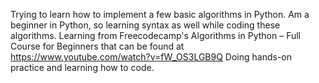 Trying to learn how to implement a few basic algorithms in Python.
Am a beginner in Python, so learning syntax as well while coding these algorithms.
Learning from Freecodecamp's Algorithms in Python – Full Course for Beginners that can be found at https://www.youtube.com/watch?v=fW_OS3LGB9Q
Doing hands-on practice and learning how to code.
